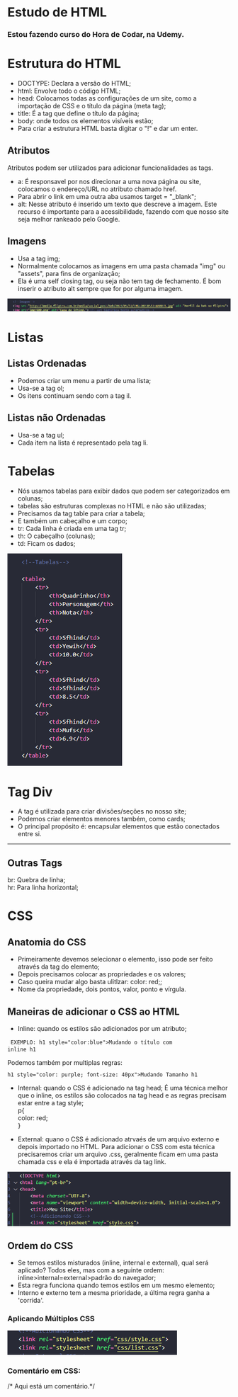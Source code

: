 # Estudo de HTML

### Estou fazendo curso do Hora de Codar, na Udemy.

# Estrutura do HTML 

- DOCTYPE: Declara a versão do HTML; 
- html: Envolve todo o código HTML; 
- head: Colocamos todas as configurações de um site, como a importação de CSS e o título da página (meta tag);
- title: É a tag que define o título da página;
- body: onde todos os elementos visíveis estão;
- Para criar a estrutura HTML basta digitar o "!" e dar um enter.


## Atributos

Atributos podem ser utilizados para adicionar funcionalidades as tags.

- a: É responsavel por nos direcionar a uma nova página ou site, colocamos o endereço/URL no atributo chamado href.<br>
- Para abrir o link em uma outra aba usamos target = "_blank";
- alt: Nesse atributo é inserido um texto que descreve a imagem. Este recurso é importante para a acessibilidade, fazendo com que nosso site seja melhor rankeado pelo Google.


## Imagens

- Usa a tag img;
- Normalmente colocamos as imagens em uma pasta chamada "img" ou "assets", para fins de organização;
- Ela é uma self closing tag, ou seja não tem tag de fechamento. É bom inserir o atributo alt sempre que for por alguma imagem.   
<img src="img/img.png" alt="Imagem de exeplo.">

# Listas

## Listas Ordenadas

- Podemos criar um menu a partir de uma lista;
- Usa-se a tag ol;
- Os itens continuam sendo com a tag il.

## Listas não Ordenadas

- Usa-se a tag ul;
- Cada item na lista é representado pela tag li.


# Tabelas

- Nós usamos tabelas para exibir dados que podem ser categorizados em colunas;
- tabelas são estruturas complexas no HTML e não são utilizadas;
- Precisamos da tag table para criar a tabela;
- E também um cabeçalho e um corpo;
- tr: Cada linha é criada em uma tag tr; 
- th: O cabeçalho (colunas);
- td: Ficam os dados; <br>
<img src="img/tabela.png" alt="Código de uma tabela.">

# Tag Div

- A tag é utilizada para criar divisões/seções no nosso site;
- Podemos criar elementos menores também, como cards;
- O principal propósito é: encapsular elementos que estão conectados entre si.

<hr>

## Outras Tags

br: Quebra de linha; <br>
hr: Para linha horizontal; <br>


# CSS

## Anatomia do CSS

- Primeiramente devemos selecionar o elemento, isso pode ser feito através da tag do elemento;
- Depois precisamos colocar as propriedades e os valores;
- Caso queira mudar algo basta ulitlzar: color: red;;
- Nome da propriedade, dois pontos, valor, ponto e vírgula.

## Maneiras de adicionar o CSS ao HTML

- Inline: quando os estilos são adicionados por um atributo;

<code><pre>
EXEMPLO:  h1 style="color:blue">Mudando o título com inline h1
</pre></code>
Podemos também por multiplas regras:
<code><pre>
h1 style="color: purple; font-size: 40px">Mudando Tamanho h1
</pre></code>

- Internal: quando o CSS é adicionado na tag head;
É uma técnica melhor que o inline, os estilos são colocados na tag head e as regras precisam estar entre a tag style; <br>
p{ <br>
    color: red; <br>
}

- External: quano o CSS é adicionado atrvaés de um arquivo externo e depois importado no HTML.
Para adicionar o CSS com esta técnica precisaremos criar um arquivo .css, geralmente ficam em uma pasta chamada css e ela é importada através da tag link. <br>
<img src="img/link css.png">

## Ordem do CSS
- Se temos estilos misturados (inline, internal e external), qual será aplicado? Todos eles, mas com a seguinte ordem: inline>internal=external>padrão do navegador;
- Esta regra funciona quando temos estilos em um mesmo elemento;
- Interno e externo tem a mesma prioridade, a última regra ganha a 'corrida'.

### Aplicando Múltiplos CSS

<img src="img/css.png">

### Comentário em CSS:
/* Aqui está um comentário.*/





